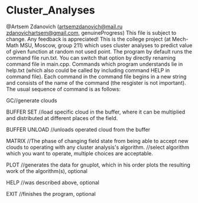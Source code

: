 # Cluster_Analyses
@Artsem Zdanovich (artsemzdanovich@mail.ru zdanovichartsem@gmail.com, genuineProgress)
This file is subject to change. Any feedback is appreciated!
This is the college project (at Mech-Math MSU, Moscow, group 211) which uses cluster analyses to predict value of given function at random not used point.
The program by default runs the command file run.txt. You can switch that option by directly renaming command file in main.cpp.
Commands which program understands lie in help.txt (which also could be called by including command HELP in command file).
Each command in the command file begins in a new string and consists of the name of the command (the resgister is not important).
The usual sequence of command is as follows:

  GC<your parameters>//generate clouds

  BUFFER SET <parameters>//load specific cloud in the buffer, where it can be multiplied and distributed at different places of the field.

  BUFFER UNLOAD //unloads operated cloud from the buffer

  MATRIX //The phase of changing field state from being able to accept new clouds to operating with any cluster analysis's algorithm.
<algorithm name> <parameters> //select algorithm which you want to operate, multiple choices are acceptable.

  PLOT //generates the data for gnuplot, which in his order plots the resulting work of the algorithm(s), optional

  HELP //was described above, optional

  EXIT //finishes the program, optional
